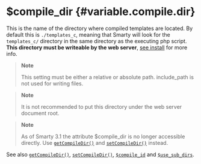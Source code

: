 \$compile\_dir {#variable.compile.dir}
==============

This is the name of the directory where compiled templates are located.
By default this is `./templates_c`, meaning that Smarty will look for
the `templates_c/` directory in the same directory as the executing php
script. **This directory must be writeable by the web server**, [see
install](#installing.smarty.basic) for more info.

> **Note**
>
> This setting must be either a relative or absolute path. include\_path
> is not used for writing files.

> **Note**
>
> It is not recommended to put this directory under the web server
> document root.

> **Note**
>
> As of Smarty 3.1 the attribute \$compile\_dir is no longer accessible
> directly. Use [`getCompileDir()`](#api.get.compile.dir) and
> [`setCompileDir()`](#api.set.compile.dir) instead.

See also [`getCompileDir()`](#api.get.compile.dir),
[`setCompileDir()`](#api.set.compile.dir),
[`$compile_id`](#variable.compile.id) and
[`$use_sub_dirs`](#variable.use.sub.dirs).

